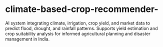 # climate-based-crop-recommender-
AI system integrating climate, irrigation, crop yield, and market data to predict flood, drought, and rainfall patterns. Supports yield estimation and crop suitability analysis for informed agricultural planning and disaster management in India.
